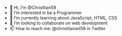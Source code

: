- 👋 Hi, I’m @Christtian58
- 👀 I’m interested in be a Programmer
- 🌱 I’m currently learning about JavaScript, HTML, CSS
- 💞️ I’m looking to collaborate on web development
- 📫 How to reach me: @christtianwil58 in Twitter

<!---
Christtian58/Christtian58 is a ✨ special ✨ repository because its `README.md` (this file) appears on your GitHub profile.
You can click the Preview link to take a look at your changes.
--->
